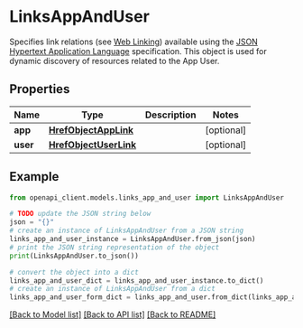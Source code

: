 # LinksAppAndUser

Specifies link relations (see [Web Linking](https://www.rfc-editor.org/rfc/rfc8288)) available using the [JSON Hypertext Application Language](https://datatracker.ietf.org/doc/html/draft-kelly-json-hal-06) specification. This object is used for dynamic discovery of resources related to the App User.

## Properties

Name | Type | Description | Notes
------------ | ------------- | ------------- | -------------
**app** | [**HrefObjectAppLink**](HrefObjectAppLink.md) |  | [optional] 
**user** | [**HrefObjectUserLink**](HrefObjectUserLink.md) |  | [optional] 

## Example

```python
from openapi_client.models.links_app_and_user import LinksAppAndUser

# TODO update the JSON string below
json = "{}"
# create an instance of LinksAppAndUser from a JSON string
links_app_and_user_instance = LinksAppAndUser.from_json(json)
# print the JSON string representation of the object
print(LinksAppAndUser.to_json())

# convert the object into a dict
links_app_and_user_dict = links_app_and_user_instance.to_dict()
# create an instance of LinksAppAndUser from a dict
links_app_and_user_form_dict = links_app_and_user.from_dict(links_app_and_user_dict)
```
[[Back to Model list]](../README.md#documentation-for-models) [[Back to API list]](../README.md#documentation-for-api-endpoints) [[Back to README]](../README.md)


